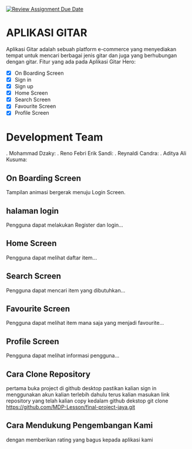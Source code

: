 [![Review Assignment Due Date](https://classroom.github.com/assets/deadline-readme-button-24ddc0f5d75046c5622901739e7c5dd533143b0c8e959d652212380cedb1ea36.svg)](https://classroom.github.com/a/WlNZdTt4)

# APLIKASI GITAR
Aplikasi Gitar adalah sebuah platform e-commerce yang menyediakan tempat untuk mencari berbagai jenis gitar dan juga yang berhubungan dengan gitar.
Fitur yang ada pada Aplikasi Gitar Hero:
- [X] On Boarding Screen
- [X] Sign in
- [X] Sign up 
- [X] Home Screen
- [X] Search Screen
- [X] Favourite Screen
- [X] Profile Screen

# Development Team
. Mohammad Dzaky: 
. Reno Febri Erik Sandi:
. Reynaldi Candra:
. Aditya Ali Kusuma:

## On Boarding Screen
Tampilan animasi bergerak menuju Login Screen.

## halaman login 
Pengguna dapat melakukan Register dan login...

## Home Screen
Pengguna dapat melihat daftar item...

## Search Screen
Pengguna dapat mencari item yang dibutuhkan...

## Favourite Screen
Pengguna dapat melihat item mana saja yang menjadi favourite...

## Profile Screen
Pengguna dapat melihat informasi pengguna...

## Cara Clone Repository
pertama buka project di github desktop
pastikan kalian sign in menggunakan akun kalian terlebih dahulu
terus kalian masukan link repository yang telah kalian copy kedalam github dekstop
git clone https://github.com/MDP-Lesson/final-project-jaya.git

## Cara Mendukung Pengembangan Kami
dengan memberikan rating yang bagus kepada aplikasi kami

